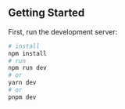 ## Getting Started

First, run the development server:

```bash
# install
npm install
# run
npm run dev
# or
yarn dev
# or
pnpm dev
```
